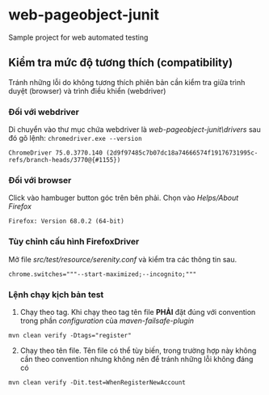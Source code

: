 # web-pageobject-junit
Sample project for web automated testing

## Kiểm tra mức độ tương thích (compatibility) 

Tránh những lỗi do không tương thích phiên bản cần kiểm tra giữa trình duyệt (browser) và trình điều khiển (webdriver)

### Đối với webdriver
Di chuyển vào thư mục chứa webdriver là _web-pageobject-junit\drivers_ sau đó gõ lệnh: `chromedriver.exe --version`

```
ChromeDriver 75.0.3770.140 (2d9f97485c7b07dc18a74666574f19176731995c-refs/branch-heads/3770@{#1155})
```

### Đối với browser

Click vào hambuger button góc trên bên phải. Chọn vào _Helps/About Firefox_
```
Firefox: Version 68.0.2 (64-bit)
```

### Tùy chỉnh cấu hình FirefoxDriver
Mở file _src/test/resource/serenity.conf_ và kiểm tra các thông tin sau.

```
chrome.switches="""--start-maximized;--incognito;"""
```
### Lệnh chạy kịch bản test

1. Chạy theo tag. Khi chạy theo tag tên file **PHẢI** đặt đúng với convention trong phần _configuration_ của _maven-failsafe-plugin_
```
mvn clean verify -Dtags="register"
```

2. Chạy theo tên file. Tên file có thể tùy biến, trong trường hợp này không cần theo convention nhưng không nên để tránh những lỗi không đáng có
```
mvn clean verify -Dit.test=WhenRegisterNewAccount
```
